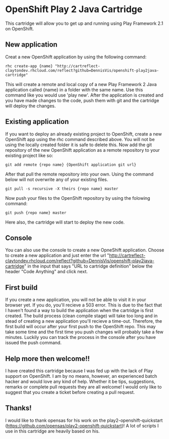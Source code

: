 # OpenShift Play 2 Java Cartridge

This cartridge will allow you to get up and running using Play Framework 2.1 on OpenShift.

## New application

Creat a new OpenShift application by using the following command:

``` 
rhc create-app {name} "http://cartreflect-claytondev.rhcloud.com/reflect?github=DennisVis/openshift-play2java-cartridge"
``` 

This will create a remote and local copy of a new Play Framework 2 Java application called {name} in a folder with the same name. Use this command like you would use 'play new'.
After the application is created and you have made changes to the code, push them with git and the cartridge will deploy the changes.


## Existing application

If you want to deploy an already existing project to OpenShift, create a new OpenShift app using the rhc command described above. 
You will not be using the locally created folder it is safe to delete this.
Now add the git repository of the new OpenShift application as a remote repository to your existing project like so:

``` 
git add remote {repo name} {OpenShift application git url}
``` 

After that pull the remote repository into your own. Using the command below will not overwrite any of your existing files.

``` 
git pull -s recursive -X theirs {repo name} master
``` 

Now push your files to the OpenShift repository by using the folowing command:

```
git push {repo name} master 
```

Here also, the cartridge will start to deploy the new code.


## Console

You can also use the console to create a new OpneShift application. Choose to create a new application and just enter the url "http://cartreflect-claytondev.rhcloud.com/reflect?github=DennisVis/openshift-play2java-cartridge" in the input that says "URL to cartridge definition" below the header "Code Anything" and click next.


## First build

If you create a new application, you will not be able to visit it in your browser yet. If you do, you'll recieve a 503 error. This is due to the fact that I haven't found a way to build the application when the cartridge is first created. The build process (clean compile stage) will take too long and in stead of creating a new application you'll recieve a time-out.
Therefore, the first build will occur after your first push to the OpenShift repo. This may take some time and the first time you push changes will probably take a few minutes. Luckily you can track the process in the console after you have issued the push command.


## Help more then welcome!!

I have created this cartridge because I was fed up with the lack of Play support on OpenShift. I am by no means, however, an experienced batch hacker and would love any kind of help. Whether it be tips, suggestions, remarks or complete pull requests they are all welcome! I would only like to suggest that you create a ticket before creating a pull request.


## Thanks!

I would like to thank opensas for his work on the play2-openshift-quickstart (https://github.com/opensas/play2-openshift-quickstart)! A lot of scripts I use in this cartridge are heavily based on his. 


